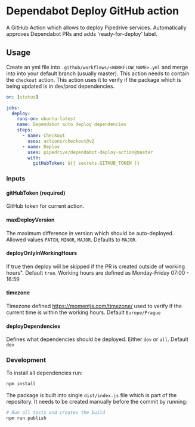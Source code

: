 # Dependabot Deploy GitHub action

A GitHub Action which allows to deploy Pipedrive services. Automatically approves Dependabot PRs and adds 'ready-for-deploy' label.

## Usage

Create an yml file into `.github/workflows/<WORKFLOW_NAME>.yml` and merge into into your default branch (usually master). This action needs to contain the `checkout` action. This action uses it to verify if the package which is being updated is in dev/prod dependencies.

```yml
on: [status]

jobs:
  deploy:
    runs-on: ubuntu-latest
    name: Dependabot auto deploy dependencies
    steps:
      - name: Checkout
        uses: actions/checkout@v2
      - name: Deploy
        uses: pipedrive/dependabot-deploy-action@master
        with:
          gitHubToken: ${{ secrets.GITHUB_TOKEN }}
```

### Inputs

#### gitHubToken (required)

GitHub token for current action.

#### maxDeployVersion

The maximum difference in version which should be auto-deployed. Allowed values `PATCH`, `MINOR`, `MAJOR`. Defaults to `MAJOR`.

#### deployOnlyInWorkingHours

If true then deploy will be skipped if the PR is created outside of working hours". Default `true`. Working hours are defined as Monday-Friday 07:00 - 16:59

#### timezone

Timezone defined https://momentjs.com/timezone/ used to verify if the current time is within the working hours. Default `Europe/Prague`

#### deployDependencies

Defines what dependencies should be deployed. Either `dev` or `all`. Default `dev`

### Development

To install all dependencies run:

```sh
npm install
```

The package is built into single `dist/index.js` file which is part of the repository. It needs to be created manually before the commit by running:

```sh
# Run all tests and creates the build
npm run publish
```
